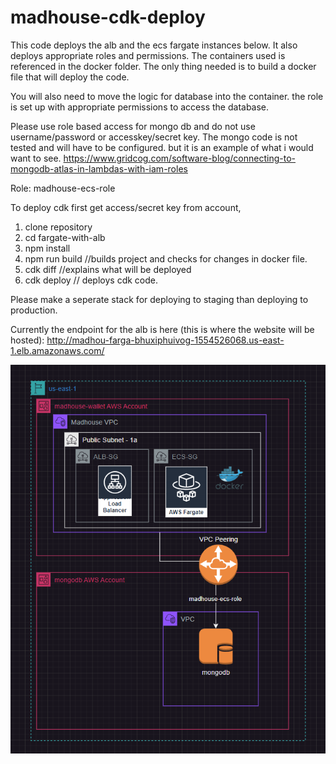 # madhouse-cdk-deploy



This code deploys the alb and the ecs fargate instances below. It also deploys appropriate roles and permissions. The containers used is referenced in the docker folder. The only thing needed is to build a docker file that will deploy the code.

You will also need to move the logic for database into the container. the role is set up with appropriate permissions to access the database.

Please use role based access for mongo db and do not use username/password or accesskey/secret key. The mongo code is not tested and will have to be configured. but it is an example of what i would want to see. https://www.gridcog.com/software-blog/connecting-to-mongodb-atlas-in-lambdas-with-iam-roles

Role: madhouse-ecs-role

To deploy cdk first get access/secret key from account,

1. clone repository
2. cd fargate-with-alb
3. npm install
4. npm run build //builds project and checks for changes in docker file.
5. cdk diff //explains what will be deployed 
6. cdk deploy // deploys cdk code.

Please make a seperate stack for deploying to staging than deploying to production. 

Currently the endpoint for the alb is here (this is where the website will be hosted): http://madhou-farga-bhuxiphuivog-1554526068.us-east-1.elb.amazonaws.com/


![alt text](image-1.png)